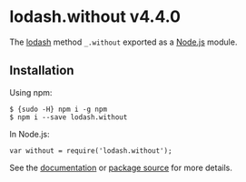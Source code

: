 lodash.without v4.4.0
=====================

The [lodash](https://lodash.com/) method `_.without` exported as a [Node.js](https://nodejs.org/) module.

Installation
------------

Using npm:

    $ {sudo -H} npm i -g npm
    $ npm i --save lodash.without

In Node.js:

    var without = require('lodash.without');

See the [documentation](https://lodash.com/docs#without) or [package source](https://github.com/lodash/lodash/blob/4.4.0-npm-packages/lodash.without) for more details.
